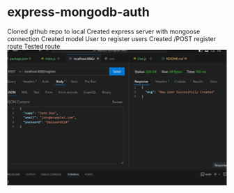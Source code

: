 # express-mongodb-auth

Cloned github repo to local
Created express server with mongoose connection
Created model User to register users
Created /POST register route
Tested route
![alt text](<Screenshot 2024-06-12 222450.png>)
